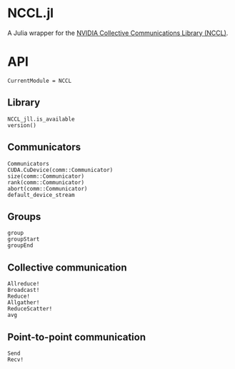 # NCCL.jl

 A Julia wrapper for the [NVIDIA Collective Communications Library (NCCL)](https://developer.nvidia.com/nccl). 

# API

```@meta
CurrentModule = NCCL
```

## Library

```@docs
NCCL_jll.is_available
version()
```

## Communicators

```@docs
Communicators
CUDA.CuDevice(comm::Communicator)
size(comm::Communicator)
rank(comm::Communicator)
abort(comm::Communicator)
default_device_stream
```

## Groups

```@docs
group
groupStart
groupEnd
```

## Collective communication

```@docs
Allreduce!
Broadcast!
Reduce!
Allgather!
ReduceScatter!
avg
```

## Point-to-point communication

```@docs
Send
Recv!
```
